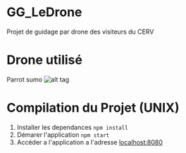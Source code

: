 # GG_LeDrone
Projet de guidage par drone des visiteurs du CERV

# Drone utilisé
Parrot sumo
![alt tag](http://www.parrot.com/static/images/theme/catalog/jumping_sumo/details.jpg)

# Compilation du Projet (UNIX)
1. Installer les dependances ```npm install```
2. Démarer l'application ```npm start```
3. Accéder a l'application a l'adresse [localhost:8080](http://localhost:8080/)
